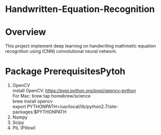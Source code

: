 # Handwritten-Equation-Recognition

# Overview
This project implement deep learning on handwriting mathmetic equation recognition using (CNN) convolutional neural network.

# Package PrerequisitesPytoh
1. OpenCV
<br>install OpenCV: https://pypi.python.org/pypi/opencv-python
<br>For Mac:
      brew tap homebrew/science<br>
      brew install opencv<br>
      export PYTHONPATH=/usr/local/lib/python2.7/site-packages:$PYTHONPATH<br>
1. Numpy
1. Scipy
1. PIL (Pillow)